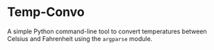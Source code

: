 # Temp-Convo
A simple Python command-line tool to convert temperatures between Celsius and Fahrenheit using the `argparse` module.
